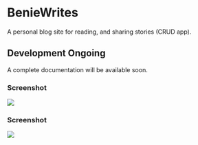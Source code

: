 # BenieWrites
A personal blog site for reading, and sharing stories (CRUD app).

## Development Ongoing
A complete documentation will be available soon.

### Screenshot
<img src="https://user-images.githubusercontent.com/99865051/235608128-75e1b5f2-726d-4505-a0fe-a1b2bd2da84a.png">

### Screenshot
<img src="https://user-images.githubusercontent.com/99865051/235608268-cba367b2-85b0-4599-805b-6b3b0d906379.png">


